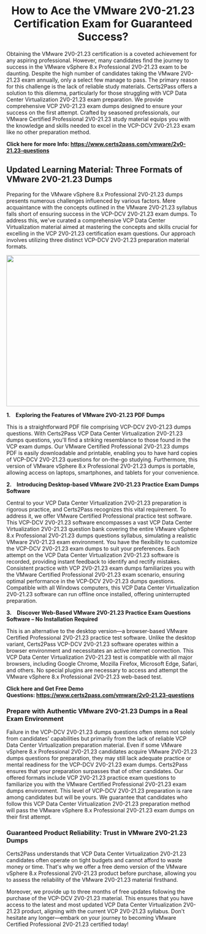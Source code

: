 <h1 style="text-align: center;"><strong>How to Ace the VMware 2V0-21.23 Certification Exam for Guaranteed Success?</strong></h1>

<p>Obtaining the VMware 2V0-21.23 certification is a coveted achievement for any aspiring professional. However, many candidates find the journey to success in the VMware vSphere 8.x Professional 2V0-21.23 exam to be daunting. Despite the high number of candidates taking the VMware 2V0-21.23 exam annually, only a select few manage to pass. The primary reason for this challenge is the lack of reliable study materials. Certs2Pass offers a solution to this dilemma, particularly for those struggling with VCP Data Center Virtualization 2V0-21.23 exam preparation. We provide comprehensive VCP 2V0-21.23 exam dumps designed to ensure your success on the first attempt. Crafted by seasoned professionals, our VMware Certified Professional 2V0-21.23 study material equips you with the knowledge and skills needed to excel in the VCP-DCV 2V0-21.23 exam like no other preparation method.</p>

<p><strong>Click here for more Info: <a href="https://www.certs2pass.com/vmware/2v0-21.23-questions">https://www.certs2pass.com/vmware/2v0-21.23-questions</a></strong></p>

<h2><strong>Updated Learning Material: Three Formats of VMware 2V0-21.23 Dumps</strong></h2>

<p>Preparing for the VMware vSphere 8.x Professional 2V0-21.23 dumps presents numerous challenges influenced by various factors. Mere acquaintance with the concepts outlined in the VMware 2V0-21.23 syllabus falls short of ensuring success in the VCP-DCV 2V0-21.23 exam dumps. To address this, we've curated a comprehensive VCP Data Center Virtualization material aimed at mastering the concepts and skills crucial for excelling in the VCP 2V0-21.23 certification exam questions. Our approach involves utilizing three distinct VCP-DCV 2V0-21.23 preparation material formats.</p>

<p style="text-align: center;"><img src="https://i.ibb.co/KqxymRr/161103-143.jpg" style="height: 394px; width: 700px;" /></p>

<p><strong>1.    Exploring the Features of VMware 2V0-21.23 PDF Dumps</strong></p>

<p>This is a straightforward PDF file comprising VCP-DCV 2V0-21.23 dumps questions. With Certs2Pass VCP Data Center Virtualization 2V0-21.23 dumps questions, you'll find a striking resemblance to those found in the VCP exam dumps. Our VMware Certified Professional 2V0-21.23 dumps PDF is easily downloadable and printable, enabling you to have hard copies of VCP-DCV 2V0-21.23 questions for on-the-go studying. Furthermore, this version of VMware vSphere 8.x Professional 2V0-21.23 dumps is portable, allowing access on laptops, smartphones, and tablets for your convenience.</p>

<p><strong>2.    Introducing Desktop-based VMware 2V0-21.23 Practice Exam Dumps Software</strong></p>

<p>Central to your VCP Data Center Virtualization 2V0-21.23 preparation is rigorous practice, and Certs2Pass recognizes this vital requirement. To address it, we offer VMware Certified Professional practice test software. This VCP-DCV 2V0-21.23 software encompasses a vast VCP Data Center Virtualization 2V0-21.23 question bank covering the entire VMware vSphere 8.x Professional 2V0-21.23 dumps questions syllabus, simulating a realistic VMware 2V0-21.23 exam environment. You have the flexibility to customize the VCP-DCV 2V0-21.23 exam dumps to suit your preferences. Each attempt on the VCP Data Center Virtualization 2V0-21.23 software is recorded, providing instant feedback to identify and rectify mistakes. Consistent practice with VCP 2V0-21.23 exam dumps familiarizes you with the VMware Certified Professional 2V0-21.23 exam scenario, ensuring optimal performance in the VCP-DCV 2V0-21.23 dumps questions. Compatible with all Windows computers, this VCP Data Center Virtualization 2V0-21.23 software can run offline once installed, offering uninterrupted preparation.</p>

<p><strong>3.   </strong> <strong>Discover Web-Based VMware 2V0-21.23 Practice Exam Questions Software – No Installation Required</strong></p>

<p>This is an alternative to the desktop version—a browser-based VMware Certified Professional 2V0-21.23 practice test software. Unlike the desktop variant, Certs2Pass VCP-DCV 2V0-21.23 software operates within a browser environment and necessitates an active internet connection. This VCP Data Center Virtualization 2V0-21.23 test is compatible with all major browsers, including Google Chrome, Mozilla Firefox, Microsoft Edge, Safari, and others. No special plugins are necessary to access and attempt the VMware vSphere 8.x Professional 2V0-21.23 web-based test.</p>

<p><strong>Click here and Get Free Demo Questions: <a href="https://www.certs2pass.com/vmware/2v0-21.23-questions">https://www.certs2pass.com/vmware/2v0-21.23-questions</a></strong></p>

<h3><strong>Prepare with Authentic VMware 2V0-21.23 Dumps in a Real Exam Environment</strong></h3>

<p>Failure in the VCP-DCV 2V0-21.23 dumps questions often stems not solely from candidates' capabilities but primarily from the lack of reliable VCP Data Center Virtualization preparation material. Even if some VMware vSphere 8.x Professional 2V0-21.23 candidates acquire VMware 2V0-21.23 dumps questions for preparation, they may still lack adequate practice or mental readiness for the VCP-DCV 2V0-21.23 exam dumps. Certs2Pass ensures that your preparation surpasses that of other candidates. Our offered formats include VCP 2V0-21.23 practice exam questions to familiarize you with the VMware Certified Professional 2V0-21.23 exam dumps environment. This level of VCP-DCV 2V0-21.23 preparation is rare among candidates but will be yours. We guarantee that candidates who follow this VCP Data Center Virtualization 2V0-21.23 preparation method will pass the VMware vSphere 8.x Professional 2V0-21.23 exam dumps on their first attempt.</p>

<h3><strong>Guaranteed Product Reliability: Trust in VMware 2V0-21.23 Dumps</strong></h3>

<p>Certs2Pass understands that VCP Data Center Virtualization 2V0-21.23 candidates often operate on tight budgets and cannot afford to waste money or time. That's why we offer a free demo version of the VMware vSphere 8.x Professional 2V0-21.23 product before purchase, allowing you to assess the reliability of the VMware 2V0-21.23 material firsthand.</p>

<p>Moreover, we provide up to three months of free updates following the purchase of the VCP-DCV 2V0-21.23 material. This ensures that you have access to the latest and most updated VCP Data Center Virtualization 2V0-21.23 product, aligning with the current VCP 2V0-21.23 syllabus. Don't hesitate any longer—embark on your journey to becoming VMware Certified Professional 2V0-21.23 certified today!</p>
